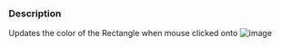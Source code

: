 ### Description
Updates the color of the Rectangle when mouse clicked onto
![image](https://github.com/AliothCancer/sdl2_clickable_grid/assets/80813857/cb40dfa0-2b9c-40f9-bd0c-8799af8df268)
